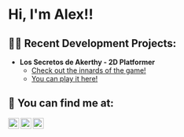 <h1>Hi, I'm Alex!!</h1>

<h2>👨‍💻 Recent Development Projects:</h2>

- <b>Los Secretos de Akerthy - 2D Platformer</b>
  - [Check out the innards of the game!](https://github.com/HapDoesThings/Los-Secretos-de-Akerthy)
  - [You can play it here!](https://hapdoesthings.itch.io/los-secretos-de-akerthy)

<h2> 🤳 You can find me at:</h2>

[<img align="left" alt="AlexHap | Twitter" width="22px" src="https://cdn.jsdelivr.net/npm/simple-icons@v3/icons/twitter.svg" />][twitter]
[<img align="left" alt="AlexHap | Git.Hub" width="22px" src="https://cdn.jsdelivr.net/npm/simple-icons@v3/icons/github.svg" />][github]
[<img align="left" alt="AlexHap | Itch.io" width="22px" src="https://cdn.jsdelivr.net/npm/simple-icons@3.13.0/icons/itch-dot-io.svg" />][itchio]

[twitter]: https://twitter.com/hapdoesthings
[github]: https://github.com/HapDoesThings
[itchio]: https://hapdoesthings.itch.io/

